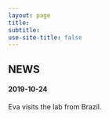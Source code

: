 ```yaml
---
layout: page
title: 
subtitle: 
use-site-title: false 
---
```


## NEWS

#### 2019-10-24 

Eva visits the lab from Brazil. 
